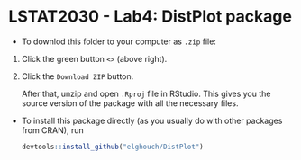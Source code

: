 # LSTAT2030 - Lab4: DistPlot package

* To downlod this folder to your computer as `.zip` file: 

1. Click the green button `<>` (above right).
2. Click the `Download ZIP` button.

    After that, unzip and open `.Rproj` file in RStudio. This gives you the source version of the package with all the necessary files.

* To install this package directly (as you usually do with other packages from CRAN), run
    ```r
    devtools::install_github("elghouch/DistPlot")
    ```
